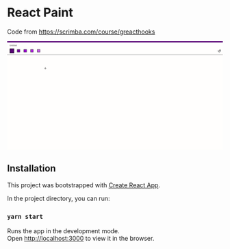 # React Paint

Code from https://scrimba.com/course/greacthooks

![React Paint](./.github/demo.gif "Demo")

## Installation

This project was bootstrapped with [Create React App](https://github.com/facebook/create-react-app).

In the project directory, you can run:

### `yarn start`

Runs the app in the development mode.<br />
Open [http://localhost:3000](http://localhost:3000) to view it in the browser.

